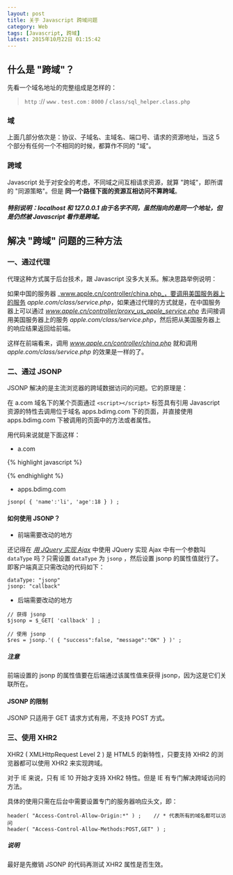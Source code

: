```yaml
---
layout: post
title: 关于 Javascript 跨域问题
category: Web
tags: [Javascript, 跨域]
latest: 2015年10月22日 01:15:42
---
```


什么是 "跨域"？
-

先看一个域名地址的完整组成是怎样的：

> <code>http</code> :// <code>www</code> . <code>test.com</code> : <code>8000</code> / <code>class/sql_helper.class.php</code>

### **域**

上面几部分依次是：协议、子域名、主域名、端口号、请求的资源地址，当这 5 个部分有任何一个不相同的时候，都算作不同的 "域"。

### **跨域**

Javascript 处于对安全的考虑，不同域之间互相请求资源，就算 "跨域"，即所谓的 "同源策略"。但是 **同一个路径下面的资源互相访问不算跨域**。

##### **特别说明**：_localhost_ 和 _127.0.0.1_ 由于名字不同，虽然指向的是同一个地址，但是仍然被 Javascript 看作是跨域。

解决 "跨域" 问题的三种方法
-

### **一、通过代理**

代理这种方式属于后台技术，跟 Javascript 没多大关系。解决思路举例说明：

如果中国的服务器 _www.apple.cn/controller/china.php_，要调用美国服务器上的服务 _apple.com/class/service.php_，如果通过代理的方式就是，在中国服务器上可以通过 _www.apple.cn/controller/proxy_us_apple_service.php_ 去间接调用美国服务器上的服务 _apple.com/class/service.php_，然后把从美国服务器上的响应结果返回给前端。

这样在前端看来，调用 _www.apple.cn/controller/china.php_ 就和调用 _apple.com/class/service.php_ 的效果是一样的了。

### **二、通过 JSONP**

JSONP 解决的是主流浏览器的跨域数据访问的问题。它的原理是：

在 a.com 域名下的某个页面通过 `<script></script>` 标签具有引用 Javascript 资源的特性去调用位于域名 apps.bdimg.com 下的页面，并直接使用 apps.bdimg.com 下被调用的页面中的方法或者属性。

用代码来说就是下面这样：

- a.com

{% highlight javascript %}
<script>
	function jsnop( json ) {
		document.writeln( json[ 'age' ] )
	}
</script>
<script src="http://apps.bdimg.com/jsonp.js"></script>
{% endhighlight %}

- apps.bdimg.com

```
jsonp( { 'name':'li', 'age':18 } ) ; 
```

#### 如何使用 JSONP？

- 前端需要改动的地方

还记得在 [_用 JQuery 实现 Ajax_](http://lamchuanjiang.github.io/programming/ajax-with-jquery.html) 中使用 JQuery 实现 Ajax 中有一个参数叫 `dataType` 吗？只需设置 `dataType` 为 `jsonp` ，然后设置 jsonp 的属性值就行了。即客户端真正只需改动的代码如下：

```
dataType: "jsonp"
jsonp: "callback"
```

- 后端需要改动的地方

```
// 获得 jsonp
$jsonp = $_GET[ 'callback' ] ;

// 使用 jsonp
$res = jsonp.'( { "success":false, "message":"OK" } )' ;
```

##### **注意**

前端设置的 jsonp 的属性值要在后端通过该属性值来获得 jsonp，因为这是它们关联所在。

#### JSONP 的限制

JSONP 只适用于 GET 请求方式有用，不支持 POST 方式。

### **三、使用 XHR2**

XHR2 ( XMLHttpRequest Level 2 ) 是 HTML5 的新特性，只要支持 XHR2 的浏览器都可以使用 XHR2 来实现跨域。

对于 IE 来说，只有 IE 10 开始才支持 XHR2 特性。但是 IE 有专门解决跨域访问的方法。

具体的使用只需在后台中需要设置专门的服务器响应头文，即：

```
header( "Access-Control-Allow-Origin:*" ) ;    // * 代表所有的域名都可以访问
header( "Access-Control-Allow-Methods:POST,GET" ) ;
```
##### **说明**

最好是先撤销 JSONP 的代码再测试 XHR2 属性是否生效。
